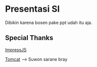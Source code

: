 Presentasi SI
============

Dibikin karena bosen pake ppt udah itu aja.

## Special Thanks
[ImpressJS](https://github.com/impress/impress.js)

[Tomcat](https://github.com/sqfreakz) --> Suwon sarane bray
